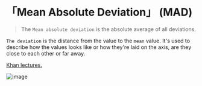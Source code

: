 # 「Mean Absolute Deviation」 (MAD)
> The `Mean absolute deviation` is the absolute average of all deviations. 

`The deviation` is the distance from the value to the `mean` value. 
It's used to describe how the values looks like or how they're laid on the axis, are they close to each other or far away.



[Khan lectures.](https://www.khanacademy.org/math/cc-sixth-grade-math/cc-6th-data-statistics/cc-6-mad/v/mean-absolute-deviation)

![image](https://user-images.githubusercontent.com/14041622/37024703-9270f5e2-2164-11e8-800f-e9dcf6f16bea.png)
